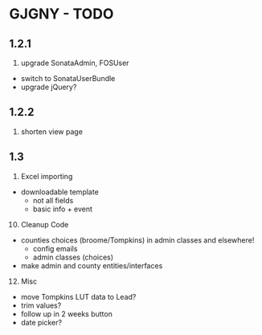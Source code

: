 # GJGNY - TODO

## 1.2.1
1. upgrade SonataAdmin, FOSUser
- switch to SonataUserBundle
- upgrade jQuery?

## 1.2.2
1.	shorten view page
		
## 1.3		
1.	Excel importing	
 - downloadable template		
     - not all fields		
	- basic info + event			
10.	Cleanup	Code
 -  counties choices (broome/Tompkins) in admin classes and elsewhere!
     - config emails
	 - admin classes (choices)
 -  make admin and county entities/interfaces
12.	Misc	
 -	move Tompkins LUT data to Lead?
 -	trim values?
 -	follow up in 2 weeks button
 -	date picker?
